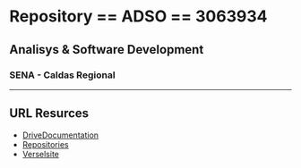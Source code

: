 # Repository == ADSO == 3063934
## Analisys &amp; Software Development
### SENA - Caldas Regional 
---
## URL Resurces
- [DriveDocumentation](https://drive.google.com/drive/folders/1cUEOsM44rpspMfyWvY_YlnXlIm9uffej?usp=share_link)
- [Repositories](https://docs.google.com/spreadsheets/d/1M3B-qwrJN2wbeZmIBoA3r0hnP8yy4CKf2euV1oF61os/edit?usp=sharing)
- [Verselsite]()
